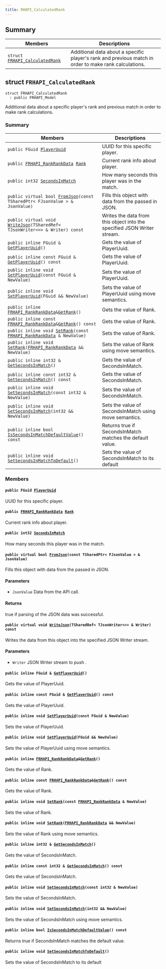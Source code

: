 ```yaml
---
title: RHAPI_CalculatedRank
---
```


## Summary

 Members                        | Descriptions                                
--------------------------------|---------------------------------------------
`struct `[`FRHAPI_CalculatedRank`](#structFRHAPI__CalculatedRank) | Additional data about a specific player&#39;s rank and previous match in order to make rank calculations.

## struct `FRHAPI_CalculatedRank` <a id="structFRHAPI__CalculatedRank"></a>

```
struct FRHAPI_CalculatedRank
  : public FRHAPI_Model
```

Additional data about a specific player&#39;s rank and previous match in order to make rank calculations.

### Summary

 Members                        | Descriptions                                
--------------------------------|---------------------------------------------
`public FGuid `[`PlayerUuid`](#structFRHAPI__CalculatedRank_1a825e0de2c44b5e14f630f275e013a71c) | UUID for this specific player.
`public `[`FRHAPI_RankRankData`](RHAPI_RankRankData.md#structFRHAPI__RankRankData)` `[`Rank`](#structFRHAPI__CalculatedRank_1ac26fdb47c557c45f5f8a6d598017d1b1) | Current rank info about player.
`public int32 `[`SecondsInMatch`](#structFRHAPI__CalculatedRank_1ada5c0579a48d3d9c965490f8d3477cce) | How many seconds this player was in the match.
`public virtual bool `[`FromJson`](#structFRHAPI__CalculatedRank_1a1de153b9241a13f3b0ed1fb4a124b690)`(const TSharedPtr< FJsonValue > & JsonValue)` | Fills this object with data from the passed in JSON.
`public virtual void `[`WriteJson`](#structFRHAPI__CalculatedRank_1aee982c6953d3d6042c37b076723b5411)`(TSharedRef< TJsonWriter<>> & Writer) const` | Writes the data from this object into the specified JSON Writer stream.
`public inline FGuid & `[`GetPlayerUuid`](#structFRHAPI__CalculatedRank_1a23eb6f9a81ec5b67b9c33f91ffc09d38)`()` | Gets the value of PlayerUuid.
`public inline const FGuid & `[`GetPlayerUuid`](#structFRHAPI__CalculatedRank_1a4c07334df92f32db94bb54e96363000a)`() const` | Gets the value of PlayerUuid.
`public inline void `[`SetPlayerUuid`](#structFRHAPI__CalculatedRank_1aa56c5dfd075679ba8b1c684bca4eea8a)`(const FGuid & NewValue)` | Sets the value of PlayerUuid.
`public inline void `[`SetPlayerUuid`](#structFRHAPI__CalculatedRank_1a0066dd8e93c29ebd1863625fe9d41649)`(FGuid && NewValue)` | Sets the value of PlayerUuid using move semantics.
`public inline `[`FRHAPI_RankRankData`](RHAPI_RankRankData.md#structFRHAPI__RankRankData)` & `[`GetRank`](#structFRHAPI__CalculatedRank_1a92ec6b6841e97318fdcd9e0ca7c1b839)`()` | Gets the value of Rank.
`public inline const `[`FRHAPI_RankRankData`](RHAPI_RankRankData.md#structFRHAPI__RankRankData)` & `[`GetRank`](#structFRHAPI__CalculatedRank_1a6f471b3b7967e4af7ee4b2f9d6c20ef0)`() const` | Gets the value of Rank.
`public inline void `[`SetRank`](#structFRHAPI__CalculatedRank_1a5ccac5466c6c8ea12a1a79d10638328e)`(const `[`FRHAPI_RankRankData`](RHAPI_RankRankData.md#structFRHAPI__RankRankData)` & NewValue)` | Sets the value of Rank.
`public inline void `[`SetRank`](#structFRHAPI__CalculatedRank_1af2753646c628af8a8d68b37f24a57f1a)`(`[`FRHAPI_RankRankData`](RHAPI_RankRankData.md#structFRHAPI__RankRankData)` && NewValue)` | Sets the value of Rank using move semantics.
`public inline int32 & `[`GetSecondsInMatch`](#structFRHAPI__CalculatedRank_1ab7c748a2fb5aeec687fee19377f8a193)`()` | Gets the value of SecondsInMatch.
`public inline const int32 & `[`GetSecondsInMatch`](#structFRHAPI__CalculatedRank_1a1e007b264b40f43b370b89f5fb62803a)`() const` | Gets the value of SecondsInMatch.
`public inline void `[`SetSecondsInMatch`](#structFRHAPI__CalculatedRank_1a8e54a27497f98dc342393cf73f8700c4)`(const int32 & NewValue)` | Sets the value of SecondsInMatch.
`public inline void `[`SetSecondsInMatch`](#structFRHAPI__CalculatedRank_1a9da3e3da3c35b0144dff99087c7231d1)`(int32 && NewValue)` | Sets the value of SecondsInMatch using move semantics.
`public inline bool `[`IsSecondsInMatchDefaultValue`](#structFRHAPI__CalculatedRank_1a0420e2969a5244a9f0d698845ba1e8ac)`() const` | Returns true if SecondsInMatch matches the default value.
`public inline void `[`SetSecondsInMatchToDefault`](#structFRHAPI__CalculatedRank_1a2e12a2273c581b7a43eaef6c5bb197d2)`()` | Sets the value of SecondsInMatch to its default

### Members

#### `public FGuid `[`PlayerUuid`](#structFRHAPI__CalculatedRank_1a825e0de2c44b5e14f630f275e013a71c) <a id="structFRHAPI__CalculatedRank_1a825e0de2c44b5e14f630f275e013a71c"></a>

UUID for this specific player.

#### `public `[`FRHAPI_RankRankData`](RHAPI_RankRankData.md#structFRHAPI__RankRankData)` `[`Rank`](#structFRHAPI__CalculatedRank_1ac26fdb47c557c45f5f8a6d598017d1b1) <a id="structFRHAPI__CalculatedRank_1ac26fdb47c557c45f5f8a6d598017d1b1"></a>

Current rank info about player.

#### `public int32 `[`SecondsInMatch`](#structFRHAPI__CalculatedRank_1ada5c0579a48d3d9c965490f8d3477cce) <a id="structFRHAPI__CalculatedRank_1ada5c0579a48d3d9c965490f8d3477cce"></a>

How many seconds this player was in the match.

#### `public virtual bool `[`FromJson`](#structFRHAPI__CalculatedRank_1a1de153b9241a13f3b0ed1fb4a124b690)`(const TSharedPtr< FJsonValue > & JsonValue)` <a id="structFRHAPI__CalculatedRank_1a1de153b9241a13f3b0ed1fb4a124b690"></a>

Fills this object with data from the passed in JSON.

#### Parameters
* `JsonValue` Data from the API call.

#### Returns
true if parsing of the JSON data was successful.

#### `public virtual void `[`WriteJson`](#structFRHAPI__CalculatedRank_1aee982c6953d3d6042c37b076723b5411)`(TSharedRef< TJsonWriter<>> & Writer) const` <a id="structFRHAPI__CalculatedRank_1aee982c6953d3d6042c37b076723b5411"></a>

Writes the data from this object into the specified JSON Writer stream.

#### Parameters
* `Writer` JSON Writer stream to push .

#### `public inline FGuid & `[`GetPlayerUuid`](#structFRHAPI__CalculatedRank_1a23eb6f9a81ec5b67b9c33f91ffc09d38)`()` <a id="structFRHAPI__CalculatedRank_1a23eb6f9a81ec5b67b9c33f91ffc09d38"></a>

Gets the value of PlayerUuid.

#### `public inline const FGuid & `[`GetPlayerUuid`](#structFRHAPI__CalculatedRank_1a4c07334df92f32db94bb54e96363000a)`() const` <a id="structFRHAPI__CalculatedRank_1a4c07334df92f32db94bb54e96363000a"></a>

Gets the value of PlayerUuid.

#### `public inline void `[`SetPlayerUuid`](#structFRHAPI__CalculatedRank_1aa56c5dfd075679ba8b1c684bca4eea8a)`(const FGuid & NewValue)` <a id="structFRHAPI__CalculatedRank_1aa56c5dfd075679ba8b1c684bca4eea8a"></a>

Sets the value of PlayerUuid.

#### `public inline void `[`SetPlayerUuid`](#structFRHAPI__CalculatedRank_1a0066dd8e93c29ebd1863625fe9d41649)`(FGuid && NewValue)` <a id="structFRHAPI__CalculatedRank_1a0066dd8e93c29ebd1863625fe9d41649"></a>

Sets the value of PlayerUuid using move semantics.

#### `public inline `[`FRHAPI_RankRankData`](RHAPI_RankRankData.md#structFRHAPI__RankRankData)` & `[`GetRank`](#structFRHAPI__CalculatedRank_1a92ec6b6841e97318fdcd9e0ca7c1b839)`()` <a id="structFRHAPI__CalculatedRank_1a92ec6b6841e97318fdcd9e0ca7c1b839"></a>

Gets the value of Rank.

#### `public inline const `[`FRHAPI_RankRankData`](RHAPI_RankRankData.md#structFRHAPI__RankRankData)` & `[`GetRank`](#structFRHAPI__CalculatedRank_1a6f471b3b7967e4af7ee4b2f9d6c20ef0)`() const` <a id="structFRHAPI__CalculatedRank_1a6f471b3b7967e4af7ee4b2f9d6c20ef0"></a>

Gets the value of Rank.

#### `public inline void `[`SetRank`](#structFRHAPI__CalculatedRank_1a5ccac5466c6c8ea12a1a79d10638328e)`(const `[`FRHAPI_RankRankData`](RHAPI_RankRankData.md#structFRHAPI__RankRankData)` & NewValue)` <a id="structFRHAPI__CalculatedRank_1a5ccac5466c6c8ea12a1a79d10638328e"></a>

Sets the value of Rank.

#### `public inline void `[`SetRank`](#structFRHAPI__CalculatedRank_1af2753646c628af8a8d68b37f24a57f1a)`(`[`FRHAPI_RankRankData`](RHAPI_RankRankData.md#structFRHAPI__RankRankData)` && NewValue)` <a id="structFRHAPI__CalculatedRank_1af2753646c628af8a8d68b37f24a57f1a"></a>

Sets the value of Rank using move semantics.

#### `public inline int32 & `[`GetSecondsInMatch`](#structFRHAPI__CalculatedRank_1ab7c748a2fb5aeec687fee19377f8a193)`()` <a id="structFRHAPI__CalculatedRank_1ab7c748a2fb5aeec687fee19377f8a193"></a>

Gets the value of SecondsInMatch.

#### `public inline const int32 & `[`GetSecondsInMatch`](#structFRHAPI__CalculatedRank_1a1e007b264b40f43b370b89f5fb62803a)`() const` <a id="structFRHAPI__CalculatedRank_1a1e007b264b40f43b370b89f5fb62803a"></a>

Gets the value of SecondsInMatch.

#### `public inline void `[`SetSecondsInMatch`](#structFRHAPI__CalculatedRank_1a8e54a27497f98dc342393cf73f8700c4)`(const int32 & NewValue)` <a id="structFRHAPI__CalculatedRank_1a8e54a27497f98dc342393cf73f8700c4"></a>

Sets the value of SecondsInMatch.

#### `public inline void `[`SetSecondsInMatch`](#structFRHAPI__CalculatedRank_1a9da3e3da3c35b0144dff99087c7231d1)`(int32 && NewValue)` <a id="structFRHAPI__CalculatedRank_1a9da3e3da3c35b0144dff99087c7231d1"></a>

Sets the value of SecondsInMatch using move semantics.

#### `public inline bool `[`IsSecondsInMatchDefaultValue`](#structFRHAPI__CalculatedRank_1a0420e2969a5244a9f0d698845ba1e8ac)`() const` <a id="structFRHAPI__CalculatedRank_1a0420e2969a5244a9f0d698845ba1e8ac"></a>

Returns true if SecondsInMatch matches the default value.

#### `public inline void `[`SetSecondsInMatchToDefault`](#structFRHAPI__CalculatedRank_1a2e12a2273c581b7a43eaef6c5bb197d2)`()` <a id="structFRHAPI__CalculatedRank_1a2e12a2273c581b7a43eaef6c5bb197d2"></a>

Sets the value of SecondsInMatch to its default


